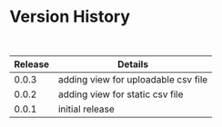 # Version History

<br/>

| Release | Details | 
|----------|--------|
| 0.0.3 | adding view for uploadable csv file |
| 0.0.2 | adding view for static csv file |
| 0.0.1 | initial release |

<br/>
